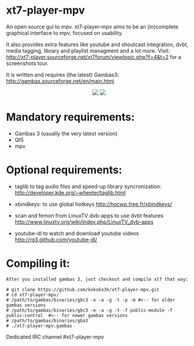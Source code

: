 xt7-player-mpv
======
An open source gui to mpv.
xt7-player-mpv aims to be an (in)complete graphical interface to mpv, focused on usability.

It also provides extra features like youtube and shoutcast integration, dvbt,
media tagging, library and playlist managment and a lot more.
Visit: http://xt7-player.sourceforge.net/xt7forum/viewtopic.php?f=4&t=2
for a screenshots tour.

It is written and requires (the latest) Gambas3:
http://gambas.sourceforge.net/en/main.html

<p align="center">
 <img src="http://wpage.unina.it/aorefice/sharevari/xt7-player-mpv-github-shots/main.jpg"</img>
 <img src="http://wpage.unina.it/aorefice/sharevari/xt7-player-mpv-github-shots/music.jpg"</img>
</p>


Mandatory requirements:
======
  * Gambas 3 (usually the very latest version)
  * Qt5
  * mpv



Optional requirements:
======
  * taglib to tag audio files and speed-up library syncronization:
  http://developer.kde.org/~wheeler/taglib.html

  * xbindkeys: to use global hotkeys
  http://hocwp.free.fr/xbindkeys/

  * scan and femon from LinuxTV dvb-apps to use dvbt features
  http://www.linuxtv.org/wiki/index.php/LinuxTV_dvb-apps

  * youtube-dl to watch and download youtube videos
  http://rg3.github.com/youtube-dl/


Compiling it:
======
```
After you installed gambas 3, just checkout and compile xt7 that way:

# git clone https://github.com/kokoko3k/xt7-player-mpv.git
# cd xt7-player-mpv/
# /path/to/gambas/binaries/gbc3 -e -a -g -t -p -m #<-- for older gambas versions
# /path/to/gambas/binaries/gbc3 -e -a -g -t -f public-module -f public-control  #<-- for newer gambas versions
# /path/to/gambas/binaries/gba3
# ./xt7-player-mpv.gambas
```

Dedicated IRC channel #xt7-player-mpv 

